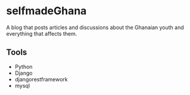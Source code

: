 # selfmadeGhana
A blog that posts articles and discussions about the Ghanaian youth and everything that affects them.

## Tools
  - Python
  - Django
  - djangorestframework
  - mysql
